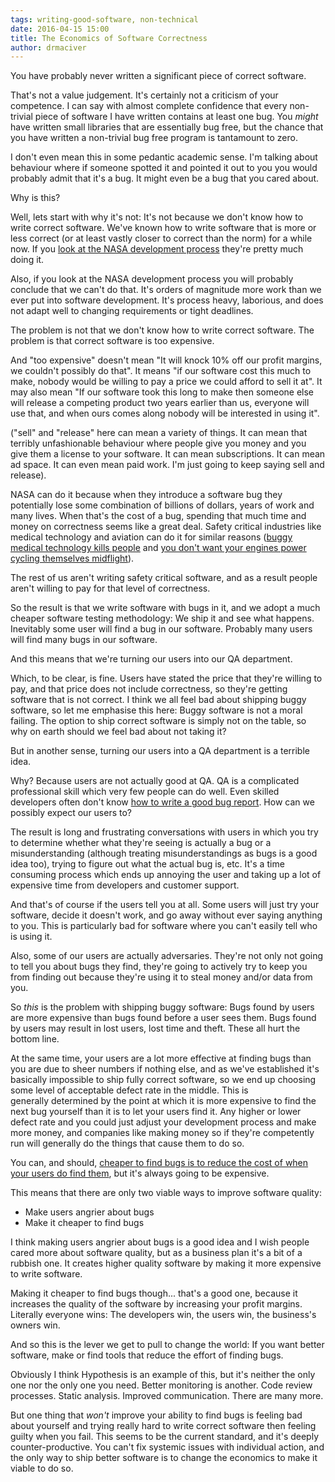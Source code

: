 ```yaml
---
tags: writing-good-software, non-technical
date: 2016-04-15 15:00
title: The Economics of Software Correctness
author: drmaciver
---
```


You have probably never written a significant piece of correct software.

That's not a value judgement. It's certainly not a criticism of your competence. I can say with almost complete confidence that every non-trivial piece of software I have written contains at least one bug. You *might* have written small libraries that are essentially bug free, but the chance that you have written a non-trivial bug free program is tantamount to zero.

I don't even mean this in some pedantic academic sense. I'm talking about behaviour where if someone spotted it and pointed it out to you you would probably admit that it's a bug. It might even be a bug that you cared about.

Why is this?

<!--more-->

Well, lets start with why it's not: It's not because we don't know how to write correct software. We've known how to write software that is more or less correct (or at least vastly closer to correct than the norm) for a while now. If you <a href="http://www.fastcompany.com/28121/they-write-right-stuff">look at the NASA development process</a> they're pretty much doing it.

Also, if you look at the NASA development process you will probably conclude that we can't do that. It's orders of magnitude more work than we ever put into software development. It's process heavy, laborious, and does not adapt well to changing requirements or tight deadlines.

The problem is not that we don't know how to write correct software. The problem is that correct software is too expensive.

And "too expensive" doesn't mean "It will knock 10% off our profit margins, we couldn't possibly do that". It means "if our software cost this much to make, nobody would be willing to pay a price we could afford to sell it at". It may also mean "If our software took this long to make then someone else will release a competing product two years earlier than us, everyone will use that, and when ours comes along nobody will be interested in using it".

("sell" and "release" here can mean a variety of things. It can mean that terribly unfashionable behaviour where people give you money and you give them a license to your software. It can mean subscriptions. It can mean ad space. It can even mean paid work. I'm just going to keep saying sell and release).

NASA can do it because when they introduce a software bug they potentially lose some combination of billions of dollars, years of work and many lives. When that's the cost of a bug, spending that much time and money on correctness seems like a great deal. Safety critical industries like medical technology and aviation can do it for similar reasons
([buggy medical technology kills people](https://en.wikipedia.org/wiki/Therac-25) and [you don't want your engines power cycling themselves midflight](http://www.engadget.com/2015/05/01/boeing-787-dreamliner-software-bug/)).

The rest of us aren't writing safety critical software, and as a result people aren't willing to pay for that level of correctness.

So the result is that we write software with bugs in it, and we adopt a much cheaper software testing methodology: We ship it and see what happens. Inevitably some user will find a bug in our software. Probably many users will find many bugs in our software.

And this means that we're turning our users into our QA department.

Which, to be clear, is fine. Users have stated the price that they're willing to pay, and that price does not include correctness, so they're getting software that is not correct. I think we all feel bad about shipping buggy software, so let me emphasise this here: Buggy software is not a moral failing. The option to ship correct software is simply not on the table, so why on earth should we feel bad about not taking it?

But in another sense, turning our users into a QA department is a terrible idea.

Why? Because users are not actually good at QA. QA is a complicated professional skill which very few people can do well. Even skilled developers often don't know <a href="http://www.drmaciver.com/2013/09/how-to-submit-a-decent-bug-report/">how to write a good bug report</a>. How can we possibly expect our users to?

The result is long and frustrating conversations with users in which you try to determine whether what they're seeing is actually a bug or a misunderstanding (although treating misunderstandings as bugs is a good idea too), trying to figure out what the actual bug is, etc. It's a time consuming process which ends up annoying the user and taking up a lot of expensive time from developers and customer support.

And that's of course if the users tell you at all. Some users will just try your software, decide it doesn't work, and go away without ever saying anything to you. This is particularly bad for software where you can't easily tell who is using it.

Also, some of our users are actually adversaries. They're not only not going to tell you about bugs they find, they're going to actively try to keep you from finding out because they're using it to steal money and/or data from you.

So <em>this</em> is the problem with shipping buggy software: Bugs found by users are more expensive than bugs found before a user sees them. Bugs found by users may result in lost users, lost time and theft. These all hurt the bottom line.

At the same time, your users are a lot more effective at finding bugs than you are due to sheer numbers if nothing else, and as we've established it's basically impossible to ship fully correct software, so we end up choosing some level of acceptable defect rate in the middle. This is generally determined by the point at which it is more expensive to find the next bug yourself than it is to let your users find it. Any higher or lower defect rate and you could just adjust your development process and make more money, and companies like making money so if they're competently run will generally do the things that cause them to do so.

You can, and should, [cheaper to find bugs is to reduce the cost of when your users do find them](http://itamarst.org/softwaretesting/book/realworld.html), but it's always going to be expensive.

This means that there are only two viable ways to improve software quality:

* Make users angrier about bugs
* Make it cheaper to find bugs

I think making users angrier about bugs is a good idea and I wish people cared more about software quality, but as a business plan it's a bit of a rubbish one. It creates higher quality software by making it more expensive to write software.

Making it cheaper to find bugs though... that's a good one, because it increases the quality of the software by increasing your profit margins. Literally everyone wins: The developers win, the users win, the business's owners win.

And so this is the lever we get to pull to change the world: If you want better software, make or find tools that reduce the effort of finding bugs.

Obviously I think Hypothesis is an example of this, but it's neither the only one nor the only one you need. Better monitoring is another. Code review processes. Static analysis. Improved communication. There are many more.

But one thing that *won't* improve your ability to find bugs is feeling bad about yourself and trying really hard to write correct software then feeling guilty when you fail. This seems to be the current standard, and it's deeply counter-productive. You can't fix systemic issues with individual action, and the only way to ship better software is to change the economics to make it viable to do so.
